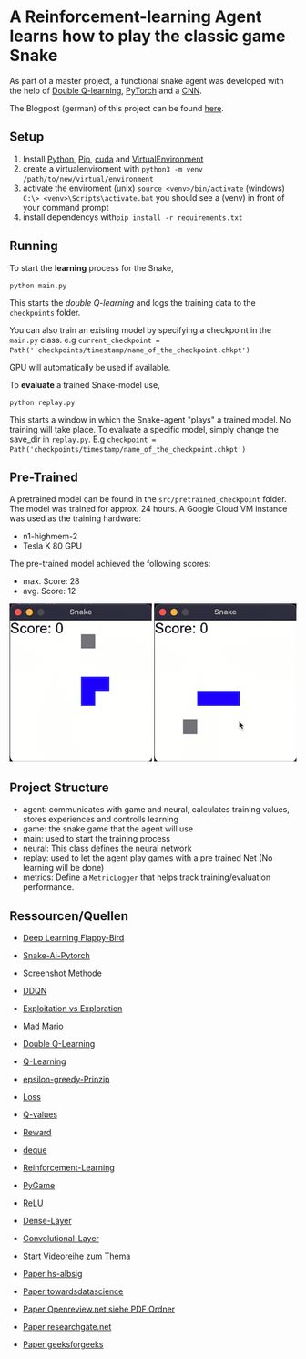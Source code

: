 
# A Reinforcement-learning Agent learns how to play the classic game Snake

As part of a master project, a functional snake agent was developed with the help of [Double Q-learning](https://towardsdatascience.com/double-deep-q-networks-905dd8325412), [PyTorch](https://pytorch.org) and a [CNN](https://de.wikipedia.org/wiki/Convolutional_Neural_Network). 

The Blogpost (german) of this project can be found [here](https://ki.hs-kl.de/ein-computer-lernt-den-spieleklassiker-snake/).

## Setup

 1. Install [Python](https://www.python.org), [Pip](https://pypi.org/project/pip/), [cuda](https://developer.nvidia.com/cuda-downloads) and [VirtualEnvironment](https://docs.python.org/3/tutorial/venv.html)
 2. create a virtualenviroment with `python3 -m venv /path/to/new/virtual/environment`
 3. activate the enviroment (unix) `source <venv>/bin/activate` (windows) `C:\> <venv>\Scripts\activate.bat` you should see a (venv) in front of your command prompt
 4. install dependencys with`pip install -r requirements.txt`

## Running
To start the  **learning**  process for the Snake,

    python main.py

This starts the  _double Q-learning_  and logs the training data to the  `checkpoints` folder.

You can also train an existing model by specifying a checkpoint in the `main.py` class.  e.g `current_checkpoint = Path(''checkpoints/timestamp/name_of_the_checkpoint.chkpt')`

GPU will automatically be used if available.

To  **evaluate**  a trained Snake-model use,

    python replay.py

This starts a window in which the Snake-agent "plays" a trained model. No training will take place. To evaluate a specific model, simply change the save_dir in `replay.py`. 
E.g `checkpoint = Path('checkpoints/timestamp/name_of_the_checkpoint.chkpt')`

## Pre-Trained
A pretrained model can be found in the `src/pretrained_checkpoint` folder.  The model was trained for approx. 24 hours. A Google Cloud VM instance was used as the training hardware:
 - n1-highmem-2
 - Tesla K 80 GPU

The pre-trained model achieved the following scores:
 - max. Score: 28
 - avg. Score: 12
 
 ![](https://github.com/INF-HS-KL-BEGGEL/DL_SS22_T1_SNAKE/blob/master/gifs/14score.gif)
 ![](https://github.com/INF-HS-KL-BEGGEL/DL_SS22_T1_SNAKE/blob/master/gifs/26score.gif)

## Project Structure
- agent: communicates with game and neural, calculates training values, stores experiences and controlls learning
- game: the snake game that the agent will use
- main: used to start the training process
- neural: This class defines the neural network
- replay: used to let the agent play games with a pre trained Net (No learning will be done)
- metrics: Define a `MetricLogger` that helps track training/evaluation performance.

## Ressourcen/Quellen
-   [Deep Learning Flappy-Bird](https://github.com/yenchenlin/DeepLearningFlappyBird)
-   [Snake-Ai-Pytorch](https://github.com/python-engineer/snake-ai-pytorch)
-   [Screenshot Methode](https://github.com/benjamin-dupuis/DQN-snake)
 -   [DDQN](https://towardsdatascience.com/double-deep-q-networks-905dd8325412)
  -   [Exploitation vs Exploration](https://www.baeldung.com/cs/epsilon-greedy-q-learning)
  -    [Mad Mario]( https://pytorch.org/tutorials/intermediate/mario_rl_tutorial.html)
  - [Double Q-Learning](https://towardsdatascience.com/double-deep-q-networks-905dd8325412)
  - [Q-Learning](https://towardsdatascience.com/simple-reinforcement-learning-q-learning-fcddc4b6fe56)
  - [epsilon-greedy-Prinzip](https://towardsdatascience.com/exploration-in-reinforcement-learning-e59ec7eeaa75)
  - [Loss](https://towardsdatascience.com/common-loss-functions-in-machine-learning-46af0ffc4d23)
  - [Q-values](https://towardsdatascience.com/deep-q-learning-tutorial-mindqn-2a4c855abffc)
  -   [Reward](https://towardsdatascience.com/how-to-design-reinforcement-learning-reward-function-for-a-lunar-lander-562a24c393f6)
  - [deque](https://docs.python.org/3/library/collections.html#collections.deque)
  - [Reinforcement-Learning](https://deepsense.ai/what-is-reinforcement-learning-the-complete-guide/)
  - [PyGame](https://www.pygame.org/)
  - [ReLU](https://machinelearningmastery.com/rectified-linear-activation-function-for-deep-learning-neural-networks/)
  - [Dense-Layer](https://analyticsindiamag.com/a-complete-understanding-of-dense-layers-in-neural-networks/)
  - [Convolutional-Layer](https://www.sciencedirect.com/topics/engineering/convolutional-layer)
  
- [Start Videoreihe zum Thema](https://www.youtube.com/watch?v=PJl4iabBEz0)

- [Paper hs-albsig](https://www3.hs-albsig.de/wordpress/point2pointmotion/2020/10/09/deep-reinforcement-learning-with-the-snake-game/)

- [Paper towardsdatascience](https://towardsdatascience.com/snake-played-by-a-deep-reinforcement-learning-agent-53f2c4331d36)

- [Paper Openreview.net siehe PDF Ordner](https://www.google.com/url?sa=t&rct=j&q=&esrc=s&source=web&cd=&cad=rja&uact=8&ved=2ahUKEwics97z1q73AhUKQvEDHRGvDGgQFnoECA8QAQ&url=https%3A%2F%2Fopenreview.net%2Fpdf%3Fid%3Diu2XOJ45cxo&usg=AOvVaw0zAkY431TzL4zegennRyqX)

- [Paper researchgate.net](https://www.researchgate.net/publication/351884746_A_Deep_Q-Learning_based_approach_applied_to_the_Snake_game)

- [Paper geeksforgeeks](https://www.geeksforgeeks.org/ai-driven-snake-game-using-deep-q-learning/)
